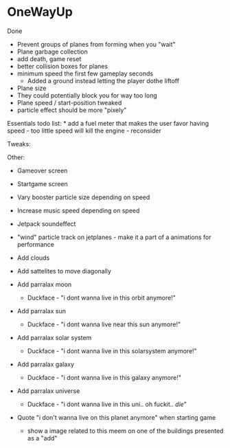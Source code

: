 # OneWayUp

Done
 * Prevent groups of planes from forming when you "wait"
 * Plane garbage collection
 * add death, game reset
 * better collision boxes for planes
 * minimum speed the first few gameplay seconds
	- Added a ground instead letting the player dothe liftoff
 * Plane size
 * They could potentially block you for way too long
 * Plane speed / start-position tweaked
 * particle effect should be more "pixely"

Essentials todo list:
	* add a fuel meter that makes the user favor having speed
		- too little speed will kill the engine - reconsider
	
Tweaks:

Other:
 * Gameover screen
 * Startgame screen
 * Vary booster particle size depending on speed
	
 * Increase music speed depending on speed
 * Jetpack soundeffect
 * "wind" particle track on jetplanes 
		- make it a part of a animations for performance

 * Add clouds
 * Add sattelites to move diagonally

 * Add parralax moon
	- Duckface - "i dont wanna live in this orbit anymore!"
 * Add parralax sun
	- Duckface - "i dont wanna live near this sun anymore!"
 * Add parralax solar system
	- Duckface - "i dont wanna live in this solarsystem anymore!"
 * Add parralax galaxy
	- Duckface - "i dont wanna live in this galaxy anymore!"
 * Add parralax universe
	- Duckface - "i dont wanna live in this uni.. oh fuckit.. *die*"

 * Quote "i don't wanna live on this planet anymore" when starting game
	- show a image related to this meem on one of the buildings presented as a "add"

